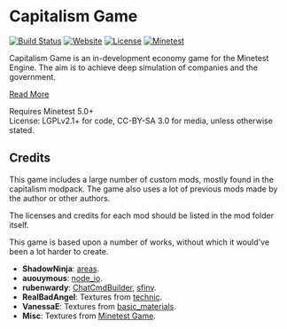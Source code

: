 # Capitalism Game

[![Build Status](https://travis-ci.org/rubenwardy/capitalism_game.svg?branch=master)](https://travis-ci.org/rubenwardy/capitalism_game)
[![Website](https://img.shields.io/badge/website-https-lightgrey.svg)](https://rubenwardy.com/capitalism_game)
[![License](https://img.shields.io/badge/license-LGPLv2.1%2B-blue.svg)](https://www.gnu.org/licenses/gpl-3.0.en.html)
[![Minetest](https://img.shields.io/badge/Minetest-v5.0%2B-darkgreen.svg)](https://github.com/minetest/minetest)

Capitalism Game is an in-development economy game for the Minetest Engine.
The aim is to achieve deep simulation of companies and the government.

[Read More](https://capitalismgame.github.io/capitalism_game/)

Requires Minetest 5.0+  
License: LGPLv2.1+ for code, CC-BY-SA 3.0 for media, unless otherwise stated.

## Credits

This game includes a large number of custom mods, mostly found in the capitalism
modpack. The game also uses a lot of previous mods made by the author or other
authors.

The licenses and credits for each mod should be listed in the mod folder itself.

This game is based upon a number of works, without which it would've been a
lot harder to create.

* **ShadowNinja**: [areas](https://github.com/ShadowNinja/areas/).
* **auouymous**: [node_io](https://github.com/auouymous/node_io).
* **rubenwardy**: [ChatCmdBuilder](https://github.com/rubenwardy/ChatCmdBuilder/), [sfinv](https://github.com/rubenwardy/sfinv/).
* **RealBadAngel**: Textures from [technic](https://github.com/minetest-mods/technic/).
* **VanessaE**: Textures from [basic_materials](https://gitlab.com/VanessaE/basic_materials).
* **Misc**: Textures from [Minetest Game](https://github.com/minetest/minetest_game/).
